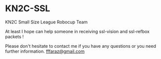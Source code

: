 KN2C-SSL
========

KN2C Small Size League Robocup Team

At least I hope can help someone in receiving ssl-vision and ssl-refbox packets !

Please don't hesitate to contact me if you have any questions or you need further information.
fffaraz@gmail.com

